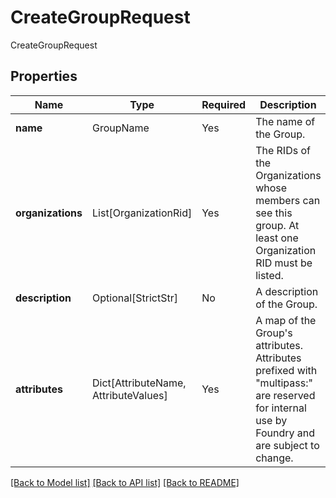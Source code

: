 # CreateGroupRequest

CreateGroupRequest

## Properties
| Name | Type | Required | Description |
| ------------ | ------------- | ------------- | ------------- |
**name** | GroupName | Yes | The name of the Group. |
**organizations** | List[OrganizationRid] | Yes | The RIDs of the Organizations whose members can see this group. At least one Organization RID must be listed.  |
**description** | Optional[StrictStr] | No | A description of the Group. |
**attributes** | Dict[AttributeName, AttributeValues] | Yes | A map of the Group's attributes. Attributes prefixed with "multipass:" are reserved for internal use by Foundry and are subject to change. |


[[Back to Model list]](../../../README.md#models-v2-link) [[Back to API list]](../../../README.md#documentation-for-api-endpoints) [[Back to README]](../../../README.md)
